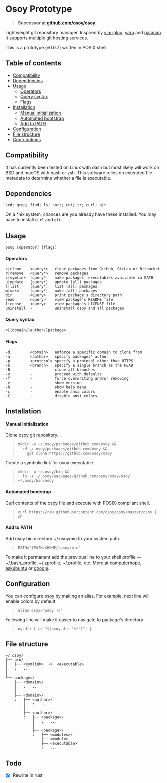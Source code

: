 # Osoy Prototype

> **Successor at [github.com/osoy/osoy](https://github.com/osoy/osoy).**

Lightweight git repository manager.
Inspired by
<a href='https://github.com/junegunn/vim-plug' />vim-plug</a>,
<a href='https://github.com/yarnpkg/yarn' />yarn</a> and
<a href='https://wiki.archlinux.org/index.php/Pacman' />pacman</a>.
It supports multiple git hosting services.

This is a prototype (v0.0.7) written in POSIX shell.

## Table of contents

- [Compatibility](#Compatibility)
- [Dependencies](#Dependencies)
- [Usage](#Usage)
  - [Operators](#Operators)
  - [Query syntax](#Query-syntax)
  - [Flags](#Flags)
- [Installation](#Installation)
  - [Manual initialization](#Manual-initialization)
  - [Automated bootstrap](#Automated-bootstrap)
  - [Add to PATH](#Add-to-PATH)
- [Configuration](#Configuration)
- [File structure](#File-structure)
- [Contributions](#Contributions)

## Compatibility

It has currently been tested on Linux with dash but most likely will work on BSD and macOS with bash or zsh.
This software relies on extended file metadata to determine whether a file is executable.

## Dependencies

    sed; grep; find; ls; sort; cut; tr; curl; git

On a \*nix system, chances are you already have these installed.
You may have to install <code>curl</code> and <code>git</code>.

## Usage

    osoy [operator] [flags]

#### Operators

    c|clone    <query*>   clone packages from GitHub, GitLab or Bitbucket
    r|remove   <query*>   remove packages
    s|symlink  [query*]   make packages' executables available in PATH
    u|update   [query*]   update (all) packages
    l|list     [query*]   list (all) packages
    m|make     [query*]   make (all) packages
    dir        <query>    print package's directory path
    read       <query>    view package's README file
    license    <query>    view package's LICENSE file
    uninstall  -          uninstall osoy and all packages

#### Query syntax

    <[[domain/]author/]package>

#### Flags

    -d         <domain>   enforce a specific domain to clone from
    -a         <author>   specify packages' author
    -p         <protocol> specify a protocol other than HTTPS
    -b         <branch>   specify a single branch as the HEAD
    -B         -          clone all branches
    -y         -          proceed with defaults
    -f         -          force overwriting and/or removing
    -v         -          show version
    -h         -          show help menu
    -c         -          enable ansi colors
    -C         -          disable ansi colors

## Installation

#### Manual initialization

Clone osoy git repository.

>     mkdir -p ~/.osoy/packages/github.com/osoy &&
>       cd ~/.osoy/packages/github.com/osoy &&
>         git clone https://github.com/osoy/osoy

Create a symbolic link for osoy executable.

>     mkdir -p ~/.osoy/bin &&
>       ln -s ~/.osoy/packages/github.com/osoy/osoy/osoy ~/.osoy/bin/osoy

#### Automated bootstrap

Curl contents of the osoy file and execute with POSIX-compliant shell.

>     curl https://raw.githubusercontent.com/osoy/osoy/master/osoy | sh

#### Add to PATH

Add osoy bin directory ~/.osoy/bin to your system path.

>     PATH="$PATH:$HOME/.osoy/bin"

To make it permanent add the previous line to your shell profile — ~/.bash_profile, ~/.zprofile, ~/.profile, etc.
More at
<a href='https://www.computerhope.com/issues/ch001647.htm'>computerhope</a>,
<a href='https://askubuntu.com/questions/60218/how-to-add-a-directory-to-the-path'>askubuntu</a> or
<a href='https://www.google.com/?q=add+directory+to+path'>google</a>.

## Configuration

You can configure osoy by making an alias.
For example, next line will enable colors by default

>     alias osoy='osoy -c'

Following line will make it easier to navigate to package's directory

>     oycd() { cd "$(osoy dir "$*")"; }

## File structure

    ~/.osoy/
    ├── bin/
    │   ├── <symlink>  ->  <executable>
    │   :   ...
    │
    └── packages/
        ├── <domain>/
        │   :   ...
        │
        ├── <domain>/
        :   ├── <author>/
            │   :   ...
            │
            ├── <author>/
            :   ├── <package>/
                │   :   ...
                │
                ├── <package>/
                :   ├── <modules>/
                    ├── <module>
                    ├── <executable>
                    :   ...

## Todo

- [x] Rewrite in rust
